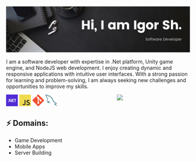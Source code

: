 ![Header image](Assets/Header.png)

I am a software developer with expertise in .Net platform, Unity game engine, and NodeJS web development. I enjoy creating dynamic and responsive applications with intuitive user interfaces. With a strong passion for learning and problem-solving, I am always seeking new challenges and opportunities to improve my skills.

<img align='right' src='https://media.giphy.com/media/bcKmIWkUMCjVm/giphy.gif' width='200"'>


<a href="https://dotnet.microsoft.com/" title="dotNet"><img src="Assets/dotnet.png" /></a>
<a href="https://en.wikipedia.org/wiki/JavaScript" title="JavaScript"><img src="Assets/javascript.png" /></a>
<a href="https://git-scm.com/" title="Git"><img src="Assets/git.png" /></a>
<a href="https://www.mysql.com/" title="MySQL"><img src="Assets/mysql.png" /></a>

## ⚡ Domains:
- Game Development
- Mobile Apps
- Server Building